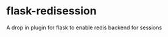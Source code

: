 flask-redisession
=================

A drop in plugin for flask to enable redis backend for sessions